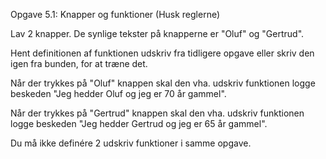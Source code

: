 Opgave 5.1: Knapper og funktioner
(Husk reglerne)

Lav 2 knapper. De synlige tekster på knapperne er "Oluf" og "Gertrud".

Hent definitionen af funktionen udskriv fra tidligere opgave eller skriv den igen fra bunden, for at træne det.

Når der trykkes på "Oluf" knappen skal den vha. udskriv funktionen logge beskeden "Jeg hedder Oluf og jeg er 70 år gammel".

Når der trykkes på "Gertrud" knappen skal den vha. udskriv funktionen logge beskeden "Jeg hedder Gertrud og jeg er 65 år gammel".

Du må ikke definére 2 udskriv funktioner i samme opgave.